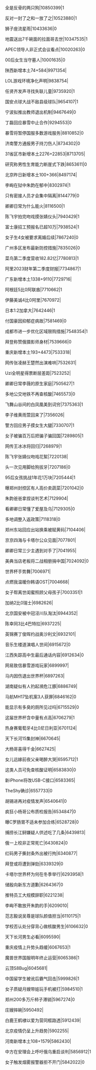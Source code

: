 全是反骨的两只狗|10850399|1

反对一封了之和一放了之|10523880|1

狮子座流星雨|10433636|0

地震送出7千碗面的拉面哥去世|10347535|1

APEC领导人非正式会议看点|10020263|0

00后女生当守墓人|10001635|0

陕西新增本土74+584|9971354|

LOL游戏环境净化声明|9838754|

任贤齐发声寻找失联儿童|9735920|1

国安点球大战不敌县级球队|9654107|1

宁波拟推出教师退出机制|9467649|0

丁磊回应暴雪中止合作|9294553|0

暴雪将暂停国服多数游戏服务|8810852|0

济南警方通报男子持刀伤人|8734302|0

31省区市新增本土2276+22853|8713705|

研究称男性生育能力断崖式下跌|8653611|0

北京昨日新增本土100+366|8497174|

李峋在狱中朱韵在郁中|8302974|1

只有密接人员才会集中隔离|8144779|0

卿卿日常为什么能火|8116500|1

陈飞宇拍完吻戏摸张婧仪头|7940429|1

富士康招工预报名已超10万|7938524|1

女子生4女被要求离婚后续|7867240|0

广州多区发布最新防控措施|7835026|0

菜鸟第二季度营收182.82亿|7780813|1

阿里2023财年第二季度财报|7734867|1

广东新增本土1338+9110|7729716|

阿根廷5比0阿联酋|7710662|1

伊藤美诚4比0阿里|7670972|

日本1:2加拿大|7642446|1

付国豪因抑郁症病故|7581469|0

成都市进一步优化区域限购措施|7548354|1

拜登称赞俄摄影师身材|7539666|0

重庆新增本土193+4473|7533318|

网传张凌赫王楚然出演难哄|7532631|

Uzi全明星得票断层差距|7523252|

卿卿日常李薇的原生家庭|7505627|1

多地公交地铁不再查核酸|7465573|0

飞舞山谷间的白凤凰美到词穷|7375363|1

李子维黄雨萱回来了|7356026|

警方回应男子摸女生大腿|7330707|1

女子被骗百万后把骗子骗回国|7289805|1

网传王冰冰将回归|7268979|1

陈飞宇张婧仪吻戏花絮|7220138|

头一次见用脚给狗拔牙|7207186|0

95后女孩挑战1年花1万块|7205444|1

曝郑州封控区有人高价卖蔬菜|7201042|0

朱韵爸爸拿捏谈判艺术|7129904|

看卿卿日常懂了爱屋及乌|7129305|0

多地调整入返政策|7118318|0

郑州东站回应出站换乘被赋黄码|7104406|

京京四海与卡塔尔公众见面|7077801|

卿卿日常三少主遇到对手了|7041955|

美典当店老板将二战相册捐中国|7024092|0

世界杯手势舞|7006971|

点燃我温暖你韩语OST|7004668|

女子帮离世闺蜜照顾父母孩子|7003351|1

加纳2比0瑞士|6982626|

北京国安被中冠泾川队淘汰|6944352|

陈幸同3比4巴特拉|6937225|

英锦赛丁俊晖约战奥沙利文|6932101|

音乐生楼道演唱人世间|6915672|0

江西失踪高中生最后通话内容|6912634|0

网易致信暴雪游戏玩家|6899997|

马内因伤退出世界杯|6897263|

湖南疑似有人钓起濒危江豚|6886749|

马航MH17坠机案3人获罪|6846162|0

能显示有多臭的厕所见过吗|6715529|0

这届世界杯含中量有点高|6706279|1

热身赛葡萄牙4比0尼日利亚|6701124|

天下长河15集封神|6670645|

大杨哥喜得千金|6627425|

女儿远嫁前夜父亲喝醉大哭|6595712|1

这类人员可免查核酸证明|6583830|0

新iPhone将改USB-C接口|6583365|

TheShy确诊|6557733|0

胡锡进再对疫情发声|6540641|0

疯狂小杨哥公布质检报告|6534847|0

曝C罗肠胃不适未参加合练|6528728|0

捕捞长江鲟嫌疑人供述吃了几条|6439813|

俄一上校非正常死亡|6430824|0

红码男子撕封条外出被行拘|6340877|

拜登或将遭到弹劾|6339329|0

卡塔尔世界杯为何在冬季举行|6293958|1

储殷向新东方道歉|6264367|0

推特员工大规模辞职|6221238|

李峋不敢放开朱韵的手|6209010|

范志毅说吴尊是球队颜值担当|6110175|1

学校否认处分穿背心做核酸男生|6106632|0

天下长河男生必看|6095590|

重庆疫情上升势头趋缓|6067653|1

魔兽世界国服明年终止运营|6065386|1

云顶S8Bug|6045681|

中国留学生被讹后霸气回击|5999826|1

女子质疑月嫂带娃玩手机被打|5984510|1

郑州200多万斤柿子滞销|5967274|0

庄嫂摔碗|5950492|

白鹿王鹤棣以爱为营同框路透|5912439|

北京疫情仍呈上升趋势|5902255|

河南新增本土108+1579|5862430|

中方在安理会上呼吁俄乌重启谈判|5856912|1

女子触发烟雾报警器拒不开门|5842022|0

